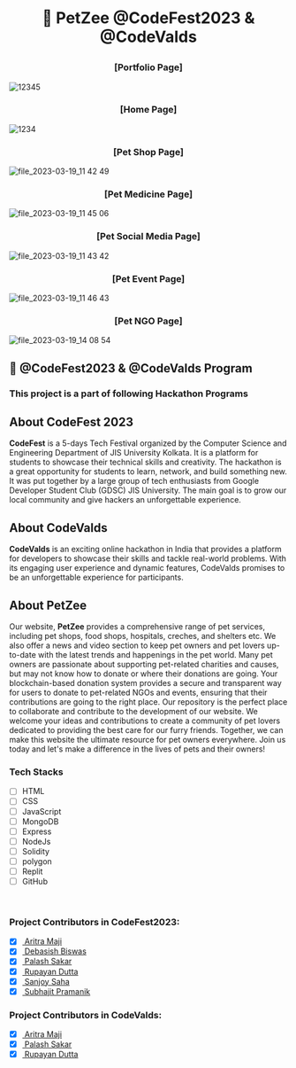 # <p align = "center"> 📌 PetZee @CodeFest2023 & @CodeValds </p>


### <p align = "center"> [Portfolio Page] </p>
![12345](https://user-images.githubusercontent.com/102848153/226182277-09b95b72-b55d-40c2-a241-7bcc91772e8e.jpg)

### <p align = "center"> [Home Page] </p>
![1234](https://user-images.githubusercontent.com/102848153/226175675-9b2d046a-b57c-44df-a417-a382d8ae043c.jpg)

### <p align = "center"> [Pet Shop Page] </p>
![file_2023-03-19_11 42 49](https://user-images.githubusercontent.com/102848153/226175352-679cddc8-c1ab-4f6b-9762-620ec99a89cc.png)

### <p align = "center"> [Pet Medicine Page] </p>
![file_2023-03-19_11 45 06](https://user-images.githubusercontent.com/102848153/226175332-b7c68034-aa27-41cb-80a8-f97b12f75c8b.png)

### <p align = "center"> [Pet Social Media Page] </p>
![file_2023-03-19_11 43 42](https://user-images.githubusercontent.com/102848153/226175335-3ff460f1-0d3b-4f91-b91b-2f1bfac623c9.png)

### <p align = "center"> [Pet Event Page] </p>
![file_2023-03-19_11 46 43](https://user-images.githubusercontent.com/102848153/226175235-8e5f4ccf-d7fd-4844-b5c0-e98c93e83aa4.png)

### <p align = "center"> [Pet NGO Page] </p>
![file_2023-03-19_14 08 54](https://user-images.githubusercontent.com/102848153/226183647-69114fae-3a3b-4594-94bd-7813d2c078ad.png)


 ## 📌 @CodeFest2023 & @CodeValds Program

 ### This project is a part of following Hackathon Programs

##  About CodeFest 2023 
<b>CodeFest</b> is a 5-days Tech Festival organized by the Computer Science and Engineering Department of JIS University Kolkata. It is a platform for students to showcase their technical skills and creativity. The hackathon is a great opportunity for students to learn, network, and build something new.
It was put together by a large group of tech enthusiasts from Google Developer Student Club (GDSC) JIS University. The main goal is to grow our local community and give hackers an unforgettable experience. 
<br>
##  About CodeValds
<b>CodeValds</b> is an exciting online hackathon in India that provides a platform for developers to showcase their skills and tackle real-world problems. With its engaging user experience and dynamic features, CodeValds promises to be an unforgettable experience for participants.


##  About PetZee
Our website, <b>PetZee</b> provides a comprehensive range of pet services, including pet shops, food shops, hospitals, creches, and shelters etc. We also offer a news and video section to keep pet owners and pet lovers up-to-date with the latest trends and happenings in the pet world. Many pet owners are passionate about supporting pet-related charities and causes, but may not know how to donate or where their donations are going. Your blockchain-based donation system provides a secure and transparent way for users to donate to pet-related NGOs and events, ensuring that their contributions are going to the right place. Our repository is the perfect place to collaborate and contribute to the development of our website. We welcome your ideas and contributions to create a community of pet lovers dedicated to providing the best care for our furry friends. Together, we can make this website the ultimate resource for pet owners everywhere. Join us today and let's make a difference in the lives of pets and their owners!


### Tech Stacks
- [ ] HTML
- [ ] CSS
- [ ] JavaScript
- [ ] MongoDB
- [ ] Express
- [ ] NodeJs
- [ ] Solidity
- [ ] polygon
- [ ] Replit
- [ ] GitHub
<br>

### Project Contributors in CodeFest2023:
- [x] <a href="https://github.com/Pikselas"> Aritra Maji </a>
- [x] <a href="https://github.com/DebasishBiswas1"> Debasish Biswas </a>
- [x] <a href="https://github.com/Codepalx"> Palash Sakar </a>
- [x] <a href="https://github.com/Rupayan20"> Rupayan Dutta </a>
- [x] <a href="https://github.com/SanjoySaha24"> Sanjoy Saha </a>
- [x] <a href="https://github.com/subho1101"> Subhajit Pramanik </a>

### Project Contributors in CodeValds:
- [x] <a href="https://github.com/Pikselas"> Aritra Maji </a>
- [x] <a href="https://github.com/Codepalx"> Palash Sakar </a>
- [x] <a href="https://github.com/Rupayan20"> Rupayan Dutta </a>
